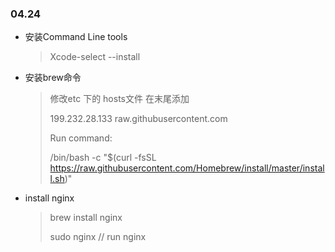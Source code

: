 ### 04.24

* 安装Command Line tools

  > Xcode-select --install

* 安装brew命令

  > 修改etc 下的 hosts文件 在末尾添加
  >
  > 199.232.28.133	raw.githubusercontent.com
  >
  > Run command:
  >
  > /bin/bash -c "$(curl -fsSL https://raw.githubusercontent.com/Homebrew/install/master/install.sh)"

* install nginx

  > brew install nginx
  >
  > sudo nginx // run nginx